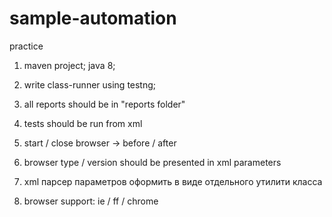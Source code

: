 # sample-automation
practice


1) maven project; java 8;

2) write class-runner using testng;

3) all reports should be in "reports folder"

4) tests should be run from xml

5) start / close browser -> before / after

6) browser type / version should be presented in xml parameters


7) xml парсер параметров оформить в виде отдельного утилити класса

8) browser support: ie / ff / chrome

